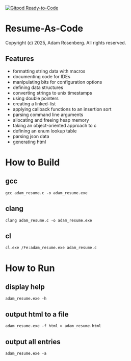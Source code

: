 [![Gitpod Ready-to-Code](https://img.shields.io/badge/Gitpod-Ready--to--Code-blue?logo=gitpod)](https://gitpod.io/#https://github.com/sirspot/resume) 

# Resume-As-Code

Copyright (c) 2025, Adam Rosenberg. All rights reserved.

## Features
- formatting string data with macros
- documenting code for IDEs
- manipulating bits for configuration options
- defining data structures
- converting strings to unix timestamps
- using double pointers
- creating a linked-list
- applying callback functions to an insertion sort
- parsing command line arguments
- allocating and freeing heap memory
- taking an object-oriented approach to c
- defining an enum lookup table
- parsing json data
- generating html

# How to Build

## gcc
    gcc adam_resume.c -o adam_resume.exe

## clang
    clang adam_resume.c -o adam_resume.exe

## cl
    cl.exe /Fe:adam_resume.exe adam_resume.c

# How to Run

## display help
    adam_resume.exe -h

## output html to a file
    adam_resume.exe -f html > adam_resume.html

## output all entries
    adam_resume.exe -a
